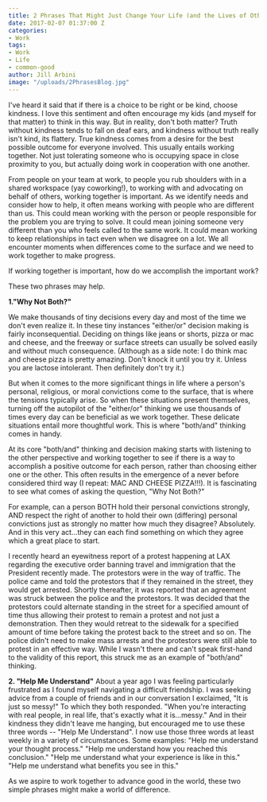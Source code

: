 ```yaml
---
title: 2 Phrases That Might Just Change Your Life (and the Lives of Others)
date: 2017-02-07 01:37:00 Z
categories:
- Work
tags:
- Work
- Life
- common-good
author: Jill Arbini
image: "/uploads/2PhrasesBlog.jpg"
---
```


I've heard it said that if there is a choice to be right or be kind, choose kindness. I love this sentiment and often encourage my kids (and myself for that matter) to think in this way. But in reality, don't both matter? Truth without kindness tends to fall on deaf ears, and kindness without truth really isn't kind, its flattery. True kindness comes from a desire for the best possible outcome for everyone involved. This usually entails working together. Not just tolerating someone who is occupying space in close proximity to you, but actually doing work in cooperation with one another.

From people on your team at work, to people you rub shoulders with in a shared workspace (yay coworking!), to working with and advocating on behalf of others, working together is important. As we identify needs and consider how to help, it often means working with people who are different than us. This could mean working with the person or people responsible for the problem you are trying to solve. It could mean joining someone very different than you who feels called to the same work. It could mean working to keep relationships in tact even when we disagree on a lot. We all encounter moments when differences come to the surface and we need to work together to make progress.

If working together is important, how do we accomplish the important work?

These two phrases may help.

**1."Why Not Both?"**

We make thousands of tiny decisions every day and most of the time we don't even realize it. In these tiny instances "either/or" decision making is fairly inconsequential. Deciding on things like jeans or shorts, pizza or mac and cheese, and the freeway or surface streets can usually be solved easily and without much consequence. (Although as a side note: I do think mac and cheese pizza is pretty amazing. Don't knock it until you try it. Unless you are lactose intolerant. Then definitely don't try it.)

But when it comes to the more significant things in life where a person's personal, religious, or moral convictions come to the surface, that is where the tensions typically arise. So when these situations present themselves, turning off the autopilot of the "either/or" thinking we use thousands of times every day can be beneficial as we work together. These delicate situations entail more thoughtful work. This is where "both/and" thinking comes in handy.

At its core "both/and" thinking and decision making starts with listening to the other perspective and working together to see if there is a way to accomplish a positive outcome for each person, rather than choosing either one or the other. This often results in the emergence of a never before considered third way (I repeat: MAC AND CHEESE PIZZA!!!). It is fascinating to see what comes of asking the question, "Why Not Both?"

For example, can a person BOTH hold their personal convictions strongly, AND respect the right of another to hold their own (differing) personal convictions just as strongly no matter how much they disagree? Absolutely. And in this very act...they can each find something on which they agree which a great place to start.

I recently heard an eyewitness report of a protest happening at LAX regarding the executive order banning travel and immigration that the President recently made. The protestors were in the way of traffic. The police came and told the protestors that if they remained in the street, they would get arrested. Shortly thereafter, it was reported that an agreement was struck between the police and the protestors. It was decided that the protestors could alternate standing in the street for a specified amount of time thus allowing their protest to remain a protest and not just a demonstration. Then they would retreat to the sidewalk for a specified amount of time before taking the protest back to the street and so on. The police didn't need to make mass arrests and the protestors were still able to protest in an effective way. While I wasn't there and can't speak first-hand to the validity of this report, this struck me as an example of "both/and" thinking.  

**2. "Help Me Understand"**
About a year ago I was feeling particularly frustrated as I found myself navigating a difficult friendship. I was seeking advice from a couple of friends and in our conversation I exclaimed, "It is just so messy!" To which they both responded. "When you're interacting with real people, in real life, that's exactly what it is...messy."  And in their kindness they didn't leave me hanging, but encouraged me to use these three words -- "Help Me Understand". I now use those three words at least weekly in a variety of circumstances. Some examples: "Help me understand your thought process." "Help me understand how you reached this conclusion." "Help me understand what your experience is like in this." "Help me understand what benefits you see in this."

As we aspire to work together to advance good in the world, these two simple phrases might make a world of difference.
